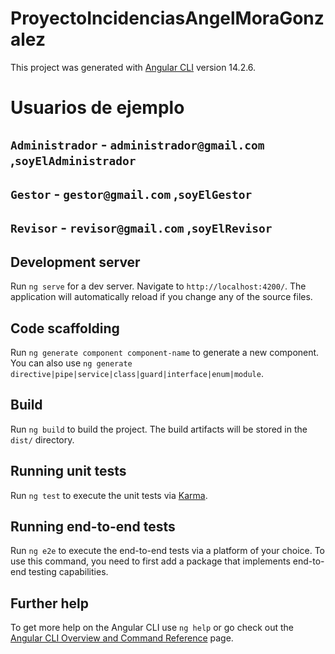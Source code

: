 # ProyectoIncidenciasAngelMoraGonzalez

This project was generated with [Angular CLI](https://github.com/angular/angular-cli) version 14.2.6.

# Usuarios de ejemplo

## `Administrador` -  `administrador@gmail.com` ,`soyElAdministrador`
## `Gestor` -  `gestor@gmail.com` ,`soyElGestor`
## `Revisor` -  `revisor@gmail.com` ,`soyElRevisor`

## Development server

Run `ng serve` for a dev server. Navigate to `http://localhost:4200/`. The application will automatically reload if you change any of the source files.

## Code scaffolding

Run `ng generate component component-name` to generate a new component. You can also use `ng generate directive|pipe|service|class|guard|interface|enum|module`.

## Build

Run `ng build` to build the project. The build artifacts will be stored in the `dist/` directory.

## Running unit tests

Run `ng test` to execute the unit tests via [Karma](https://karma-runner.github.io).

## Running end-to-end tests

Run `ng e2e` to execute the end-to-end tests via a platform of your choice. To use this command, you need to first add a package that implements end-to-end testing capabilities.

## Further help

To get more help on the Angular CLI use `ng help` or go check out the [Angular CLI Overview and Command Reference](https://angular.io/cli) page.

